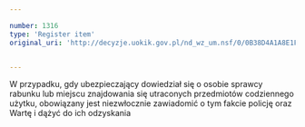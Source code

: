 ```yaml
---

number: 1316
type: 'Register item'
original_uri: 'http://decyzje.uokik.gov.pl/nd_wz_um.nsf/0/0B38D4A1A8E1FE3BC12573DE004148CA?OpenDocument'


---
```


W przypadku, gdy ubezpieczający dowiedział się o osobie sprawcy rabunku lub miejscu znajdowania się utraconych przedmiotów codziennego użytku, obowiązany jest niezwłocznie zawiadomić o tym fakcie policję oraz Wartę i dążyć do ich odzyskania
